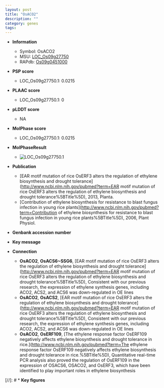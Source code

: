 ```yaml
---
layout: post
title: "OsACO2"
description: ""
category: genes
tags: 
---
```


* **Information**  
    + Symbol: OsACO2  
    + MSU: [LOC_Os09g27750](http://rice.plantbiology.msu.edu/cgi-bin/ORF_infopage.cgi?orf=LOC_Os09g27750)  
    + RAPdb: [Os09g0451000](http://rapdb.dna.affrc.go.jp/viewer/gbrowse_details/irgsp1?name=Os09g0451000)  

* **PSP score**  
    + LOC_Os09g27750.1: 0.0215 

* **PLAAC score**  
    + LOC_Os09g27750.1: 0 

* **pLDDT score**
    + NA


* **MolPhase score**
    + LOC_Os09g27750.1: 0.0215

* **MolPhaseResult**
    + ![LOC_Os09g27750.1](https://ricepsp.github.io/pictures/LOC_Os09g/LOC_Os09g27750.1.png)

* **Publication**  
    + [EAR motif mutation of rice OsERF3 alters the regulation of ethylene biosynthesis and drought tolerance](http://www.ncbi.nlm.nih.gov/pubmed?term=EAR motif mutation of rice OsERF3 alters the regulation of ethylene biosynthesis and drought tolerance%5BTitle%5D), 2013, Planta.
    + [Contribution of ethylene biosynthesis for resistance to blast fungus infection in young rice plants](http://www.ncbi.nlm.nih.gov/pubmed?term=Contribution of ethylene biosynthesis for resistance to blast fungus infection in young rice plants%5BTitle%5D), 2006, Plant Physiol.

* **Genbank accession number**  

* **Key message**  

* **Connection**  
    + __OsACO2__, __OsACS6~SSG6__, [EAR motif mutation of rice OsERF3 alters the regulation of ethylene biosynthesis and drought tolerance](http://www.ncbi.nlm.nih.gov/pubmed?term=EAR motif mutation of rice OsERF3 alters the regulation of ethylene biosynthesis and drought tolerance%5BTitle%5D), Consistent with our previous research, the expression of ethylene synthesis genes, including ACO2, ACS2, and ACS6 was down-regulated in OE lines
    + __OsACO2__, __OsACS2__, [EAR motif mutation of rice OsERF3 alters the regulation of ethylene biosynthesis and drought tolerance](http://www.ncbi.nlm.nih.gov/pubmed?term=EAR motif mutation of rice OsERF3 alters the regulation of ethylene biosynthesis and drought tolerance%5BTitle%5D), Consistent with our previous research, the expression of ethylene synthesis genes, including ACO2, ACS2, and ACS6 was down-regulated in OE lines
    + __OsACO2__, __OsERF109__, [The ethylene response factor OsERF109 negatively affects ethylene biosynthesis and drought tolerance in rice.](http://www.ncbi.nlm.nih.gov/pubmed?term=The ethylene response factor OsERF109 negatively affects ethylene biosynthesis and drought tolerance in rice.%5BTitle%5D), Quantitative real-time PCR analysis also proved the regulation of OsERF109 in the expression of OSACS6, OSACO2, and OsERF3, which have been identified to play important roles in ethylene biosynthesis

[//]: # * **Key figures**  



